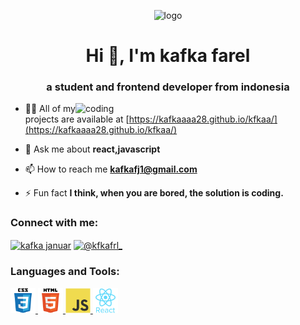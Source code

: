 <p align="center">
  <img src="https://github.com/kafkaaaa28/kafkafarel/blob/main/demonslayer.jpg" alt="logo" />
</p>

<h1 align="center">Hi 👋, I'm kafka farel</h1>
<h3 align="center">a student and frontend developer from indonesia</h3>

<img align="right" alt="coding" width="400" src="https://media1.giphy.com/media/v1.Y2lkPTc5MGI3NjExd2Vud3NoOXJxMDJ0OHp3NGcwNGZ0a2dmOTF3ZXQ1NXJqdmxudzF6ayZlcD12MV9pbnRlcm5hbF9naWZfYnlfaWQmY3Q9Zw/jBOOXxSJfG8kqMxT11/giphy.webp">

- 👨‍💻 All of my projects are available at [https://kafkaaaa28.github.io/kfkaa/](https://kafkaaaa28.github.io/kfkaa/)

- 💬 Ask me about **react,javascript**

- 📫 How to reach me **kafkafj1@gmail.com**

- ⚡ Fun fact **I think, when you are bored, the solution is coding.**

<h3 align="left">Connect with me:</h3>
<p align="left">
<a href="https://linkedin.com/in/kafka januar" target="blank"><img align="center" src="https://raw.githubusercontent.com/rahuldkjain/github-profile-readme-generator/master/src/images/icons/Social/linked-in-alt.svg" alt="kafka januar" height="30" width="40" /></a>
<a href="https://instagram.com/@kfkafrl_" target="blank"><img align="center" src="https://raw.githubusercontent.com/rahuldkjain/github-profile-readme-generator/master/src/images/icons/Social/instagram.svg" alt="@kfkafrl_" height="30" width="40" /></a>
</p>

<h3 align="left">Languages and Tools:</h3>
<p align="left"> <a href="https://www.w3schools.com/css/" target="_blank" rel="noreferrer"> <img src="https://raw.githubusercontent.com/devicons/devicon/master/icons/css3/css3-original-wordmark.svg" alt="css3" width="40" height="40"/> </a> <a href="https://www.w3.org/html/" target="_blank" rel="noreferrer"> <img src="https://raw.githubusercontent.com/devicons/devicon/master/icons/html5/html5-original-wordmark.svg" alt="html5" width="40" height="40"/> </a> <a href="https://developer.mozilla.org/en-US/docs/Web/JavaScript" target="_blank" rel="noreferrer"> <img src="https://raw.githubusercontent.com/devicons/devicon/master/icons/javascript/javascript-original.svg" alt="javascript" width="40" height="40"/> </a> <a href="https://reactjs.org/" target="_blank" rel="noreferrer"> <img src="https://raw.githubusercontent.com/devicons/devicon/master/icons/react/react-original-wordmark.svg" alt="react" width="40" height="40"/> </a> </p>
